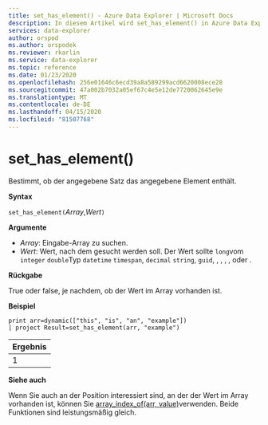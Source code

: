 ```yaml
---
title: set_has_element() - Azure Data Explorer | Microsoft Docs
description: In diesem Artikel wird set_has_element() in Azure Data Explorer beschrieben.
services: data-explorer
author: orspod
ms.author: orspodek
ms.reviewer: rkarlin
ms.service: data-explorer
ms.topic: reference
ms.date: 01/23/2020
ms.openlocfilehash: 256e01646c6ecd39a8a589299acd6620008ece28
ms.sourcegitcommit: 47a002b7032a05ef67c4e5e12de7720062645e9e
ms.translationtype: MT
ms.contentlocale: de-DE
ms.lasthandoff: 04/15/2020
ms.locfileid: "81507768"
---
```

# <a name="set_has_element"></a>set_has_element()

Bestimmt, ob der angegebene Satz das angegebene Element enthält.

**Syntax**

`set_has_element(`*Array*,*Wert*`)`

**Argumente**

* *Array*: Eingabe-Array zu suchen.
* *Wert*: Wert, nach dem gesucht werden soll. Der Wert sollte `long`vom `integer` `double`Typ `datetime` `timespan`, `decimal` `string`, `guid`, , , , , oder .

**Rückgabe**

True oder false, je nachdem, ob der Wert im Array vorhanden ist.

**Beispiel**

```kusto
print arr=dynamic(["this", "is", "an", "example"]) 
| project Result=set_has_element(arr, "example")
```

|Ergebnis|
|---|
|1|

**Siehe auch**

Wenn Sie auch an der Position interessiert sind, an der der Wert im Array vorhanden ist, können Sie [array_index_of(arr, value)](arrayindexoffunction.md)verwenden. Beide Funktionen sind leistungsmäßig gleich.